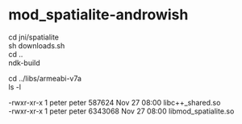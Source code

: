 # mod_spatialite-androwish

cd jni/spatialite  
sh downloads.sh  
cd ..  
ndk-build

cd ../libs/armeabi-v7a  
ls -l  

-rwxr-xr-x 1 peter peter  587624 Nov 27 08:00 libc++_shared.so  
-rwxr-xr-x 1 peter peter 6343068 Nov 27 08:00 libmod_spatialite.so 


